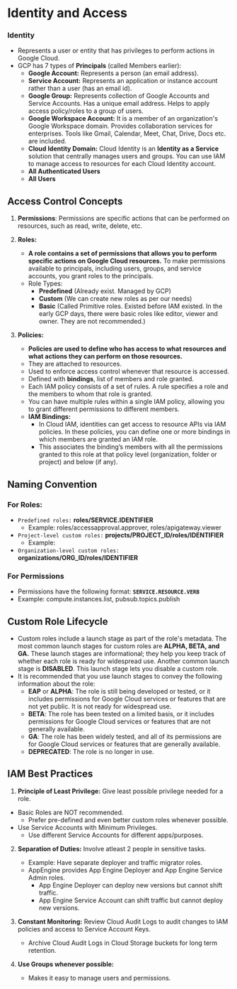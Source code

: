 # Identity and Access

### Identity

- Represents a user or entity that has privileges to perform actions in Google Cloud.
- GCP has 7 types of **Principals** (called Members earlier):
  - **Google Account:** Represents a person (an email address).
  - **Service Account:** Represents an application or instance account rather than a user (has an email id).
  - **Google Group:** Represents collection of Google Accounts and Service Accounts. Has a unique email address. Helps to apply access policy/roles to a group of users.
  - **Google Workspace Account:** It is a member of an organization's Google Workspace domain. Provides collaboration services for enterprises. Tools like Gmail, Calendar, Meet, Chat, Drive, Docs etc. are included. 
  - **Cloud Identity Domain:** Cloud Identity is an **Identity as a Service** solution that centrally manages users and groups. You can use IAM to manage access to resources for each Cloud Identity account.
  - **All Authenticated Users**
  - **All Users**
    
## Access Control Concepts

1. **Permissions**: Permissions are specific actions that can be performed on resources, such as read, write, delete, etc.
   
2. **Roles:**
   - **A role contains a set of permissions that allows you to perform specific actions on Google Cloud resources.** To make permissions available to principals, including users, groups, and service accounts, you grant roles to the principals.
   - Role Types: 
     - **Predefined** (Already exist. Managed by GCP)
     - **Custom** (We can create new roles as per our needs)
     - **Basic** (Called Primitive roles. Existed before IAM existed. In the early GCP days, there were basic roles like editor, viewer and owner. They are not recommended.)
      
4. **Policies:**
   - **Policies are used to define who has access to what resources and what actions they can perform on those resources.**
   - They are attached to resources.
   - Used to enforce access control whenever that resource is accessed.
   - Defined with **bindings**, list of members and role granted.
   - Each IAM policy consists of a set of rules.
     A rule specifies a role and the members to whom that role is granted.
   - You can have multiple rules within a single IAM policy, allowing you to grant different permissions to different members.
   - **IAM Bindings:**
     - In Cloud IAM, identities can get access to resource APIs via IAM policies. In these policies, you can define one or more bindings in which members are granted an IAM role.
     - This associates the binding’s members with all the permissions granted to this role at that policy level (organization, folder or project) and below (if any).

## Naming Convention
### For Roles:

- `Predefined roles:` **roles/SERVICE.IDENTIFIER**
   - Example: roles/accessapproval.approver, roles/apigateway.viewer
- `Project-level custom roles:` **projects/PROJECT_ID/roles/IDENTIFIER**
   - Example: 
- `Organization-level custom roles:` **organizations/ORG_ID/roles/IDENTIFIER**

### For Permissions
- Permissions have the following format: **`SERVICE.RESOURCE.VERB`**
- Example: compute.instances.list, pubsub.topics.publish

## Custom Role Lifecycle
- Custom roles include a launch stage as part of the role's metadata. The most common launch stages for custom roles are **ALPHA, BETA, and GA.** These launch stages are informational; they help you keep track of whether each role is ready for widespread use. Another common launch stage is **DISABLED**. This launch stage lets you disable a custom role.
- It is recommended that you use launch stages to convey the following information about the role:
  - **EAP** or **ALPHA**: The role is still being developed or tested, or it includes permissions for Google Cloud services or features that are not yet public. It is not ready for widespread use.
  - **BETA**: The role has been tested on a limited basis, or it includes permissions for Google Cloud services or features that are not generally available.
  - **GA**: The role has been widely tested, and all of its permissions are for Google Cloud services or features that are generally available.
  - **DEPRECATED**: The role is no longer in use.

## IAM Best Practices

1. **Principle of Least Privilege:** Give least possible privilege needed for a role.
  - Basic Roles are NOT recommended.
    - Prefer pre-defined and even better custom roles whenever possible.
  - Use Service Accounts with Minimum Privileges.
    - Use different Service Accounts for different apps/purposes.

2. **Separation of Duties:** Involve atleast 2 people in sensitive tasks.
   - Example: Have separate deployer and traffic migrator roles.
   - AppEngine provides App Engine Deployer and App Engine Service Admin roles.
      - App Engine Deployer can deploy new versions but cannot shift traffic.
      - App Engine Service Account can shift traffic but cannot deploy new versions.

3. **Constant Monitoring:** Review Cloud Audit Logs to audit changes to IAM  policies and access to Service Account Keys.
   - Archive Cloud Audit Logs in Cloud Storage buckets for long term retention.

4. **Use Groups whenever possible:**
   - Makes it easy to manage users and permissions.
  
